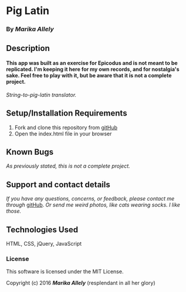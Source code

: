 # Pig Latin

### By _**Marika Allely**_

## Description

#### This app was built as an exercise for Epicodus and is not meant to be replicated.  I'm keeping it here for my own records, and for nostalgia's sake.  Feel free to play with it, but be aware that it is not a complete project.

_String-to-pig-latin translator._


## Setup/Installation Requirements

1. Fork and clone this repository from [gitHub](https://github.com/MBAllely/video-pig-latin)
2. Open the index.html file in your browser

## Known Bugs

_As previously stated, this is not a complete project._


## Support and contact details

_If you have any questions, concerns, or feedback, please contact me through_ [gitHub](https://github.com/MBAllely).
_Or send me weird photos, like cats wearing socks.  I like those._

## Technologies Used

HTML, CSS, jQuery, JavaScript

### License

This software is licensed under the MIT License.

Copyright (c) 2016 **_Marika Allely_** (resplendant in all her glory)
